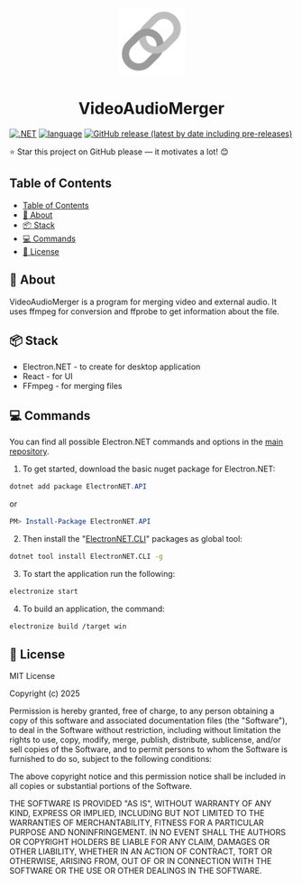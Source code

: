 <div align="center">
    <img src="https://raw.githubusercontent.com/Hristy-A/VideoAudioMerger/main/View/public/icon.png" alt="VideoAudioMerger icon" height="120">
    <h1 style="font-weight: bold">VideoAudioMerger</h1>
</div>

[![.NET](https://img.shields.io/badge/.NET-8.0-512BD4)](https://dotnet.microsoft.com/en-us/download/dotnet/8.0)
[![language](https://img.shields.io/badge/language-C%23%2C%20TS-239120)](https://learn.microsoft.com/ru-ru/dotnet/csharp/tour-of-csharp/overview)
[![GitHub release (latest by date including pre-releases)](https://img.shields.io/github/v/release/Hristy-A/VideoAudioMerger?include_prereleases&label=release)](https://github.com/Hristy-A/VideoAudioMerger/releases/latest)

⭐ Star this project on GitHub please — it motivates a lot! 😊

## Table of Contents

- [Table of Contents](#table-of-contents)
- [🚀 About](#-about)
- [📦 Stack](#-stack)
- [💻 Commands](#-commands)
- [📃 License](#-license)

## 🚀 About

VideoAudioMerger is a program for merging video and external audio. It uses ffmpeg for conversion and ffprobe to get information about the file.

## 📦 Stack

- Electron.NET - to create for desktop application
- React - for UI
- FFmpeg - for merging files

## 💻 Commands

You can find all possible Electron.NET commands and options in the [main repository](https://github.com/ElectronNET/Electron.NET).

1. To get started, download the basic nuget package for Electron.NET:

```ps1
dotnet add package ElectronNET.API
```

or

```ps1
PM> Install-Package ElectronNET.API
```

2. Then install the "[ElectronNET.CLI](https://www.nuget.org/packages/ElectronNET.CLI/)" packages as global tool:

```sh
dotnet tool install ElectronNET.CLI -g
```

3. To start the application run the following:

```sh
electronize start
```

4. To build an application, the command:

```sh
electronize build /target win
```

## 📃 License

MIT License

Copyright (c) 2025

Permission is hereby granted, free of charge, to any person obtaining a copy
of this software and associated documentation files (the "Software"), to deal
in the Software without restriction, including without limitation the rights
to use, copy, modify, merge, publish, distribute, sublicense, and/or sell
copies of the Software, and to permit persons to whom the Software is
furnished to do so, subject to the following conditions:

The above copyright notice and this permission notice shall be included in all
copies or substantial portions of the Software.

THE SOFTWARE IS PROVIDED "AS IS", WITHOUT WARRANTY OF ANY KIND, EXPRESS OR
IMPLIED, INCLUDING BUT NOT LIMITED TO THE WARRANTIES OF MERCHANTABILITY,
FITNESS FOR A PARTICULAR PURPOSE AND NONINFRINGEMENT. IN NO EVENT SHALL THE
AUTHORS OR COPYRIGHT HOLDERS BE LIABLE FOR ANY CLAIM, DAMAGES OR OTHER
LIABILITY, WHETHER IN AN ACTION OF CONTRACT, TORT OR OTHERWISE, ARISING FROM,
OUT OF OR IN CONNECTION WITH THE SOFTWARE OR THE USE OR OTHER DEALINGS IN THE
SOFTWARE.
